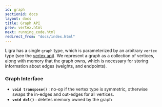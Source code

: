 ```yaml
---
id: graph
sectionid: docs
layout: docs
title: Graph API
prev: vertex.html
next: running_code.html
redirect_from: "docs/index.html"
---
```


Ligra has a single `graph` type, which is parameterized by an arbitrary 
`vertex` type (see the [vertex api](/ligra/docs/vertex.html)). We represent
a graph as a collection of vertices, along with memory that the graph owns, 
which is necessary for storing information about edges (weights, and endpoints). 

### **Graph Interface**

* **`void transpose()`** : no-op if the vertex type is symmetric, otherwise
  swaps the in-edges and out-edges for all vertices. 
* **`void del()`** : deletes memory owned by the graph 
